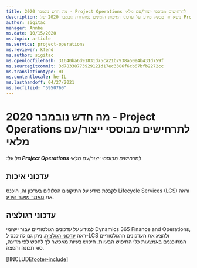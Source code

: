 ```yaml
---
title: מה חדש נובמבר 2020 - Project Operations לתרחישים מבוססי ייצור/עם מלאי
description: נושא זה מספק מידע על עדכוני האיכות הזמינים במהדורת נובמבר 2020 של Project Operations לתרחישים מבוססי ייצור-עם-מלאי.
author: sigitac
manager: Annbe
ms.date: 10/15/2020
ms.topic: article
ms.service: project-operations
ms.reviewer: kfend
ms.author: sigitac
ms.openlocfilehash: 31640ba6d91831d75ca21b7938a50e4b431d759f
ms.sourcegitcommit: 3d78338773929121d17ec3386f6cb67bfb2272cc
ms.translationtype: HT
ms.contentlocale: he-IL
ms.lasthandoff: 04/27/2021
ms.locfileid: "5950760"
---
```

# <a name="whats-new-november-2020---project-operations-for-stockedproduction-based-scenarios"></a>מה חדש נובמבר 2020 - Project Operations לתרחישים מבוססי ייצור/עם מלאי

_חל על:**‏ Project Operations** לתרחישים מבוססי ייצור/עם מלאי_

## <a name="quality-updates"></a>עדכוני איכות

לקבלת מידע על התיקונים הכלולים בעדכון זה, היכנס Lifecycle Services‏ (LCS) וראה את [מאמר מאגר הידע](https://fix.lcs.dynamics.com/Issue/Details?bugId=488609&amp;dbType=3&amp;qc=8251e8e1d5e2386de850599926c1adc3fec8e2ba25308036d22cdfe0a1c28fc7).

## <a name="regulatory-updates"></a>עדכוני רגולציה

למידע על עדכונים רגולטוריים עבור יישומי Dynamics 365 Finance and Operations, ראה [עדכוני רגולציה](/dynamics365/finance/localizations/regulatory-updates). ניתן גם להיכנס ל-LCS ולהציג את העדכונים הרגולטוריים המתוכננים באמצעות כלי החיפוש הבעיות. חיפוש בעיות מאפשר לך לחפש לפי מדינה, סוג תכונה והפצה.


[!INCLUDE[footer-include](../../includes/footer-banner.md)]